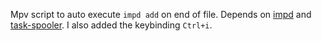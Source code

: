 
Mpv script to auto execute `impd add` on end of file. 
Depends on [impd](https://github.com/Ajatt-Tools/impd) and [task-spooler](https://aur.archlinux.org/packages/task-spooler).
I also added the keybinding `Ctrl+i`.

